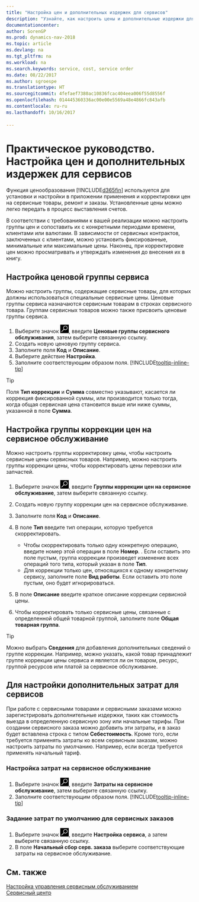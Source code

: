 ```yaml
---
title: "Настройка цен и дополнительных издержек для сервисов"
description: "Узнайте, как настроить цены и дополнительные издержки для сервисов."
documentationcenter: 
author: SorenGP
ms.prod: dynamics-nav-2018
ms.topic: article
ms.devlang: na
ms.tgt_pltfrm: na
ms.workload: na
ms.search.keywords: service, cost, service order
ms.date: 08/22/2017
ms.author: sgroespe
ms.translationtype: HT
ms.sourcegitcommit: 4fefaef7380ac10836fcac404eea006f55d8556f
ms.openlocfilehash: 014445360336ac00e00e5569a48e4866fc843afb
ms.contentlocale: ru-ru
ms.lasthandoff: 10/16/2017

---
```


# <a name="how-to-set-up-pricing-and-additional-costs-for-services"></a>Практическое руководство. Настройка цен и дополнительных издержек для сервисов
Функция ценообразования [!INCLUDE[d365fin](includes/d365fin_md.md)] используется для установки и настройки в приложении применения и корректировки цен на сервисные товары, ремонт и заказы. Установленные цены можно легко передать в процесс выставления счетов.  
  
В соответствии с требованиями к вашей реализации можно настроить группы цен и сопоставить их с конкретными периодами времени, клиентами или валютами. В зависимости от сервисных контрактов, заключенных с клиентами, можно установить фиксированные, минимальные или максимальные цены. Наконец, при корректировке цен можно просматривать и утверждать изменения до внесения их в книгу.  

## <a name="to-set-up-a-service-price-group"></a>Настройка ценовой группы сервиса
Можно настроить группы, содержащие сервисные товары, для которых должны использоваться специальные сервисные цены. Ценовые группы сервиса назначаются сервисным товарам в строках сервисного товара. Группам сервисных товаров можно также присвоить ценовые группы сервиса.  

1. Выберите значок ![Поиск страницы или отчета](media/ui-search/search_small.png "Значок поиска страницы или отчета"), введите **Ценовые группы сервисного обслуживания**, затем выберите связанную ссылку.  
2. Создать новую ценовую группу сервиса.  
3. Заполните поля **Код** и **Описание**.  
4. Выберите действие **Настройка**.  
2. Заполните соответствующим образом поля. [!INCLUDE[tooltip-inline-tip](includes/tooltip-inline-tip_md.md)]  

 > [!Tip]
 > Поля **Тип коррекции** и **Сумма** совместно указывают, касается ли коррекция фиксированной суммы, или производится только тогда, когда общая сервисная цена становится выше или ниже суммы, указанной в поле **Сумма**.  

## <a name="to-set-up-a-service-price-adjustment-group"></a>Настройка группы коррекции цен на сервисное обслуживание  
Можно настроить группы корректировку цены, чтобы настроить сервисные цены сервисных товаров. Например, можно настроить группы коррекции цены, чтобы корректировать цены перевозки или запчастей.  
  
1. Выберите значок ![Поиск страницы или отчета](media/ui-search/search_small.png "Значок поиска страницы или отчета"), введите **Группы коррекции цен на сервисное обслуживание**, затем выберите связанную ссылку.  
2. Создать новую группу коррекции цен на сервисное обслуживание.  
3. Заполните поля **Код** и **Описание**.  
4. В поле **Тип** введите тип операции, которую требуется скорректировать.  
  
    * Чтобы скорректировать только одну конкретную операцию, введите номер этой операции в поле **Номер**. . Если оставить это поле пустым, группа коррекции произведет изменение всех операций того типа, который указан в поле **Тип**.  
    * Для коррекции только цен, относящихся к одному конкретному сервису, заполните поле **Вид работы**. Если оставить это поле пустым, оно будет игнорироваться.  
  
5. В поле **Описание** введите краткое описание коррекции сервисной цены.  
6. Чтобы корректировать только сервисные цены, связанные с определенной общей товарной группой, заполните поле **Общая товарная группа**.

> [!Tip]
> Можно выбрать **Сведения** для добавления дополнительных сведений о группе коррекции. Например, можно указать, какой товар принадлежит группе коррекции цены сервиса и является ли он товаром, ресурс, группой ресурсов или платой за сервисное обслуживание.  

## <a name="to-set-up-additional-costs-for-services"></a>Для настройки дополнительных затрат для сервисов
При работе с сервисными товарами и сервисными заказами можно зарегистрировать дополнительные издержки, таких как стоимость выезда в определенную сервисную зону или начальные тарифы. При создании сервисного заказа можно добавить эти затраты, и в заказ будет вставлена строка с типом **Себестоимость**. Кроме того, если требуется применять затраты ко всем сервисным заказам, можно настроить затраты по умолчанию. Например, если всегда требуется применять начальный тариф.
  
### <a name="to-set-up-service-costs"></a>Настройка затрат на сервисное обслуживание
1. Выберите значок ![Поиск страницы или отчета](media/ui-search/search_small.png "Значок поиска страницы или отчета"), введите **Затраты на сервисное обслуживание**, затем выберите связанную ссылку. 
2. Заполните соответствующим образом поля. [!INCLUDE[tooltip-inline-tip](includes/tooltip-inline-tip_md.md)]  

### <a name="to-specify-a-default-cost-for-service-orders"></a>Задание затрат по умолчанию для сервисных заказов
1. Выберите значок ![Поиск страницы или отчета](media/ui-search/search_small.png "Значок поиска страницы или отчета"), введите **Настройка сервиса**, а затем выберите связанную ссылку. 
2. В поле **Начальный сбор серв. заказа** выберите соответствующие затраты на сервисное обслуживание.

## <a name="see-also"></a>См. также
[Настройка управления сервисным обслуживанием](service-setup-service.md)  
[Сервисный центр](service-service.md)  


